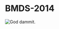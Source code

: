 BMDS-2014
==========================

![God dammit.](http://media1.giphy.com/media/pgHJTBBlrNXEs/giphy.gif)
